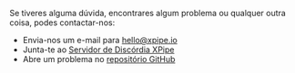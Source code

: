 Se tiveres alguma dúvida, encontrares algum problema ou qualquer outra coisa, podes contactar-nos:

- Envia-nos um e-mail para [hello@xpipe.io](mailto://hello@xpipe.io)
- Junta-te ao [Servidor de Discórdia XPipe](https://discord.gg/8y89vS8cRb)
- Abre um problema no [repositório GitHub](https://github.com/xpipe-io/xpipe)